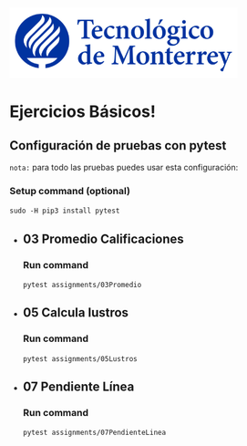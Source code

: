 ![Tec de Monterrey](images/logotecmty.png)
# Ejercicios Básicos!

## Configuración de pruebas con **pytest**

`nota:` para todo las pruebas puedes usar esta configuración:
### Setup command (optional)
```
sudo -H pip3 install pytest
```


- ## 03 Promedio Calificaciones
    ### Run command
    ```
    pytest assignments/03Promedio
    ```


- ## 05 Calcula lustros
    ### Run command
    ```
    pytest assignments/05Lustros
    ```


- ## 07 Pendiente Línea
    ### Run command
    ```
    pytest assignments/07PendienteLinea
    ```


